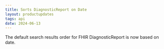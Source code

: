 ```yaml
---
title: Sorts DiagnosticReport on Date
layout: productupdates
tags: api
datw: 2024-06-13
---
```

The default search results order for FHIR DiagnosticReport is now based on date.
